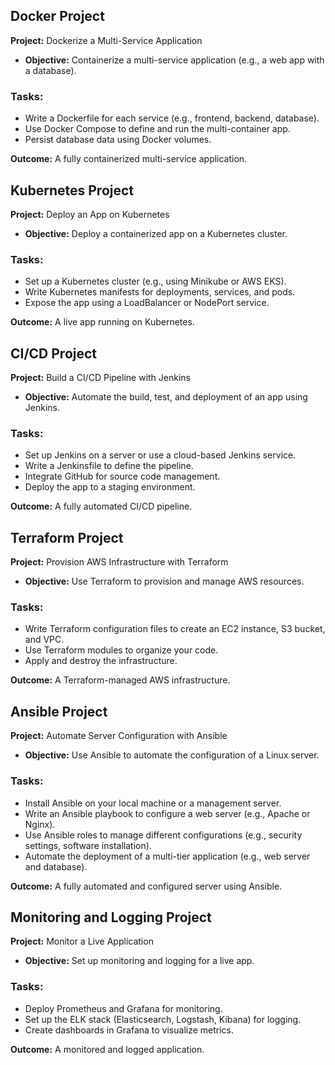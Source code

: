 ## Docker Project
**Project:** Dockerize a Multi-Service Application

- **Objective:** Containerize a multi-service application (e.g., a web app with a database).

### Tasks:
- Write a Dockerfile for each service (e.g., frontend, backend, database).
- Use Docker Compose to define and run the multi-container app.
- Persist database data using Docker volumes.

**Outcome:** A fully containerized multi-service application.


## Kubernetes Project

**Project:** Deploy an App on Kubernetes

- **Objective:** Deploy a containerized app on a Kubernetes cluster.

### Tasks:
- Set up a Kubernetes cluster (e.g., using Minikube or AWS EKS).
- Write Kubernetes manifests for deployments, services, and pods.
- Expose the app using a LoadBalancer or NodePort service.

**Outcome:** A live app running on Kubernetes.

## CI/CD Project

**Project:** Build a CI/CD Pipeline with Jenkins

- **Objective:** Automate the build, test, and deployment of an app using Jenkins.

### Tasks:
- Set up Jenkins on a server or use a cloud-based Jenkins service.
- Write a Jenkinsfile to define the pipeline.
- Integrate GitHub for source code management.
- Deploy the app to a staging environment.

**Outcome:** A fully automated CI/CD pipeline.

## Terraform Project

**Project:** Provision AWS Infrastructure with Terraform

- **Objective:** Use Terraform to provision and manage AWS resources.

### Tasks:
- Write Terraform configuration files to create an EC2 instance, S3 bucket, and VPC.
- Use Terraform modules to organize your code.
- Apply and destroy the infrastructure.

**Outcome:** A Terraform-managed AWS infrastructure.

## Ansible Project

**Project:** Automate Server Configuration with Ansible

- **Objective:** Use Ansible to automate the configuration of a Linux server.

### Tasks:
- Install Ansible on your local machine or a management server.
- Write an Ansible playbook to configure a web server (e.g., Apache or Nginx).
- Use Ansible roles to manage different configurations (e.g., security settings, software installation).
- Automate the deployment of a multi-tier application (e.g., web server and database).

**Outcome:** A fully automated and configured server using Ansible.


## Monitoring and Logging Project

**Project:** Monitor a Live Application

- **Objective:** Set up monitoring and logging for a live app.

### Tasks:
- Deploy Prometheus and Grafana for monitoring.
- Set up the ELK stack (Elasticsearch, Logstash, Kibana) for logging.
- Create dashboards in Grafana to visualize metrics.

**Outcome:** A monitored and logged application.




